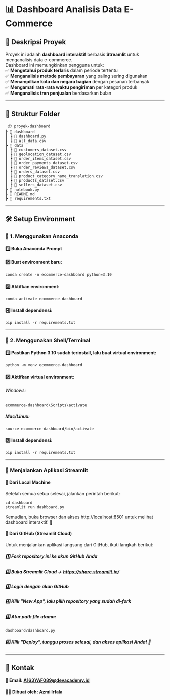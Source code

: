 # 📊 Dashboard Analisis Data E-Commerce  

## 📌 Deskripsi Proyek  
Proyek ini adalah **dashboard interaktif** berbasis **Streamlit** untuk menganalisis data e-commerce.  
Dashboard ini memungkinkan pengguna untuk:  
✅ **Mengetahui produk terlaris** dalam periode tertentu  
✅ **Menganalisis metode pembayaran** yang paling sering digunakan  
✅ **Menampilkan kota dan negara bagian** dengan pesanan terbanyak  
✅ **Mengamati rata-rata waktu pengiriman** per kategori produk  
✅ **Menganalisis tren penjualan** berdasarkan bulan  

---

## 📂 Struktur Folder  
```
 📦 proyek-dashboard
┣ 📂 dashboard
┃ ┣ 📜 dashboard.py
┃ ┣ 📜 all_data.csv
┣ 📂 data
┃ ┣ 📜 customers_dataset.csv
┃ ┣ 📜 geolocation_dataset.csv
┃ ┣ 📜 order_items_dataset.csv
┃ ┣ 📜 order_payments_dataset.csv
┃ ┣ 📜 order_reviews_dataset.csv
┃ ┣ 📜 orders_dataset.csv
┃ ┣ 📜 product_category_name_translation.csv
┃ ┣ 📜 products_dataset.csv
┃ ┣ 📜 sellers_dataset.csv
┣ 📜 notebook.py
┣ 📜 README.md
┣ 📜 requirements.txt
```
---
## 🛠️ Setup Environment  

### 📌 1. Menggunakan **Anaconda**  
#### 1️⃣ Buka Anaconda Prompt  
#### 2️⃣ Buat environment baru:  
   ```
   conda create -n ecommerce-dashboard python=3.10
   ```
#### 3️⃣ Aktifkan environment:
  ```
  conda activate ecommerce-dashboard
  ```
#### 4️⃣ Install dependensi:
  ```
  pip install -r requirements.txt
  ```

---

### 📌 2. Menggunakan Shell/Terminal
#### 1️⃣ Pastikan Python 3.10 sudah terinstall, lalu buat virtual environment:
```
python -m venv ecommerce-dashboard
```
#### 2️⃣ Aktifkan virtual environment:
###### Windows:
```
ecommerce-dashboard\Scripts\activate
```
##### Mac/Linux:
```
source ecommerce-dashboard/bin/activate
```

#### 3️⃣ Install dependensi:
```
pip install -r requirements.txt
```

---

### 🚀 Menjalankan Aplikasi Streamlit
#### 🔹 Dari Local Machine
Setelah semua setup selesai, jalankan perintah berikut:
```
cd dashboard
streamlit run dashboard.py
```
Kemudian, buka browser dan akses http://localhost:8501 untuk melihat dashboard interaktif. 🎉
#### 🔹 Dari GitHub (Streamlit Cloud)
Untuk menjalankan aplikasi langsung dari GitHub, ikuti langkah berikut:
##### 1️⃣ Fork repository ini ke akun GitHub Anda
##### 2️⃣ Buka Streamlit Cloud → https://share.streamlit.io/
##### 3️⃣ Login dengan akun GitHub
##### 4️⃣ Klik "New App", lalu pilih repository yang sudah di-fork
##### 5️⃣ Atur path file utama:
```
dashboard/dashboard.py
```
##### 6️⃣ Klik "Deploy", tunggu proses selesai, dan akses aplikasi Anda! 🚀

---

## 📢 Kontak
#### 📧 Email: A163YAF089@devacademy.id
#### 👨‍💻 Dibuat oleh: Azmi Irfala